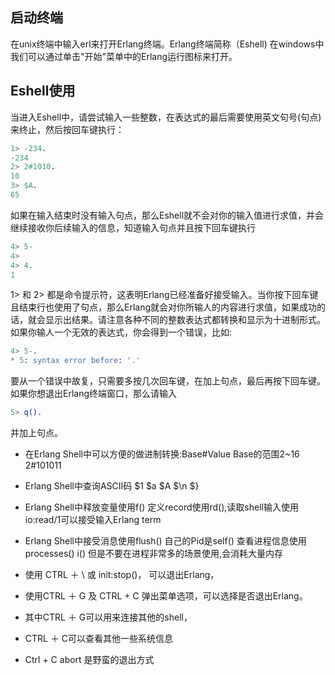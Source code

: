 
## 启动终端

在unix终端中输入erl来打开Erlang终端。Erlang终端简称（Eshell)
在windows中我们可以通过单击"开始"菜单中的Erlang运行图标来打开。

## Eshell使用

当进入Eshell中，请尝试输入一些整数，在表达式的最后需要使用英文句号(句点)来终止，然后按回车键执行：

```erlang
1> -234.
-234
2> 2#1010.
10
3> $A.
65
```

如果在输入结束时没有输入句点，那么Eshell就不会对你的输入值进行求值，并会继续接收你后续输入的信息，知道输入句点并且按下回车键执行

```erlang
4> 5-
4>
4> 4.
1
```

1> 和 2> 都是命令提示符，这表明Erlang已经准备好接受输入。当你按下回车键且结束行也使用了句点，那么Erlang就会对你所输人的内容进行求值，如果成功的话，就会显示出结果。请注意各种不同的整数表达式都转换和显示为十进制形式。如果你输人一个无效的表达式，你会得到一个错误，比如:

```erlang
4> 5-.
* 5: syntax error before: '.'
```

要从一个错误中故复，只需要多按几次回车键，在加上句点，最后再按下回车键。如果你想退出Erlang终端窗口，那么请输入

```erlang
5> q().
```

并加上句点。

* 在Erlang Shell中可以方便的做进制转换:Base#Value Base的范围2~16 2#101011
* Erlang Shell中查询ASCII码 $1 $a $A $\n $\}
* Erlang Shell中释放变量使用f() 定义record使用rd(),读取shell输入使用io:read/1可以接受输入Erlang term
* Erlang Shell中接受消息使用flush() 自己的Pid是self() 查看进程信息使用processes() i() 但是不要在进程非常多的场景使用,会消耗大量内存

* 使用 CTRL ＋ \ 或 init:stop()， 可以退出Erlang，
* 使用CTRL ＋ G 及 CTRL + C 弹出菜单选项，可以选择是否退出Erlang。
* 其中CTRL ＋ G可以用来连接其他的shell，
* CTRL ＋ C可以查看其他一些系统信息
* Ctrl + C abort 是野蛮的退出方式
